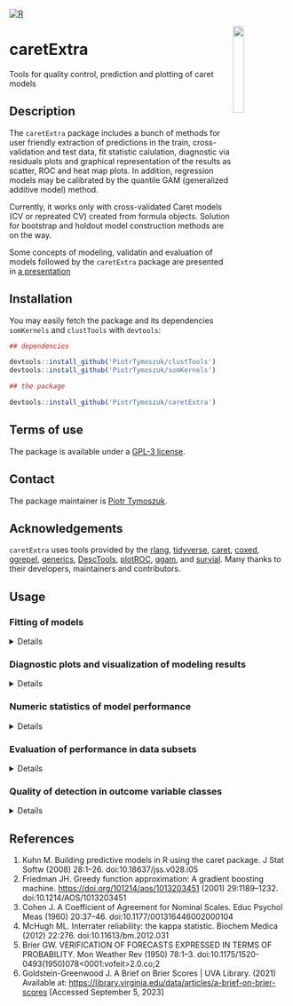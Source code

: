 [![R](https://github.com/PiotrTymoszuk/caretExtra/actions/workflows/r.yml/badge.svg)](https://github.com/PiotrTymoszuk/caretExtra/actions/workflows/r.yml)

<img src="https://github.com/PiotrTymoszuk/caretExtra/assets/80723424/e5fc7557-ece3-4e38-ac16-b3bf97d1be6a" width="20%" height="20%" align = "right">

# caretExtra
Tools for quality control, prediction and plotting of caret models

## Description

The `caretExtra` package includes a bunch of methods for user friendly extraction of predictions in the train, cross-validation and test data, fit statistic calulation, diagnostic via residuals plots and graphical representation of the results as scatter, ROC and heat map plots. In addition, regression models may be calibrated by the quantile GAM (generalized additive model) method.

Currently, it works only with cross-validated Caret models (CV or repreated CV) created from formula objects. Solution for bootstrap and holdout model construction methods are on the way.

Some concepts of modeling, validatin and evaluation of models followed by the `caretExtra` package are presented in [a presentation](https://github.com/PiotrTymoszuk/caretExtra/blob/6b0b0bb461cd31dec92eecdad1b05a708682e1f0/inst/concepts/ml_workshop.pdf)

## Installation

You may easily fetch the package and its dependencies `somKernels` and `clustTools` with `devtools`: 

```r
## dependencies

devtools::install_github('PiotrTymoszuk/clustTools')
devtools::install_github('PiotrTymoszuk/somKernels')

## the package

devtools::install_github('PiotrTymoszuk/caretExtra')

```

## Terms of use

The package is available under a [GPL-3 license](https://github.com/PiotrTymoszuk/caretExtra/blob/main/LICENSE).

## Contact

The package maintainer is [Piotr Tymoszuk](mailto:piotr.s.tymoszuk@gmail.com).

## Acknowledgements

`caretExtra` uses tools provided by the [rlang](https://rlang.r-lib.org/), [tidyverse](https://www.tidyverse.org/), [caret](https://topepo.github.io/caret/), [coxed](https://cran.r-project.org/web/packages/coxed/index.html), [ggrepel](https://ggrepel.slowkow.com/), [generics](https://github.com/r-lib/generics), [DescTools](https://andrisignorell.github.io/DescTools/), [plotROC](https://cran.r-project.org/web/packages/plotROC/vignettes/examples.html), [qgam](https://mfasiolo.github.io/qgam/), and [survial](https://cran.r-project.org/web/packages/survival/index.html). Many thanks to their developers, maintainers and contributors.

## Usage

### Fitting of models

<details>

In the example of basic usage of the `caretExtra` tools, I'll use three published data sets: 

* `Boston` provided by the R package `MASS` consisting of data on environmental, geographic and socioeconomic features of houses in Boston as well as their value. This data set will be used for modeling of the house value with regression

* `biopsy` included in the `MASS` package consisting of nine pathological and cytologic properties of breast lesion biopsies rated by the pathologist with a 1 - 10 point scale. With this data set I'll construct a binary classifier predicting the biopsy sample classification as benign or malignant tissue

* `wines` included in the `kohonen` package. and consisting of physical and chemical properties of various Italian wines. This data set will be used to model vintage class with a multi-category classifier

For each data set, randomly selected two-thirds of observations will be used for tuning of the models with 5-repeats 5 fold cross-validation. The remaining observations will be put aside for the final evaluation of the model performance. 

Let's start with few packages which are required for the current analysis:

```r
  ## the 'biopsy' and `Boston` data sets provided by MASS

  library(MASS)

  ## the 'wines' data set provided by kohonen

  library(kohonen)

  ## packages used for analysis

  library(tidyverse)
  library(caret)
  library(caretExtra)
  library(gbm)

  ## doParallel for a parallel backend
  ## used for tuning and cross-validation

  library(doParallel)

  ## patchwork for plot panels

  library(patchwork)
```
Preprocessing is in many cases a tedious step preceding the 'real' analysis. For the `Boston` data set, this includes recoding of the dummy chas variable and normalization of numeric explanatory features as well as selection of the training and test subset observations with the `createDataPartition()` function from the `caret` package. 

```r
  ## Boston: used for the regression model of the house price
  ## normalization of numeric explanatory variables
  ## adding the observation ID in the rownames

  my_boston <- Boston %>%
    filter(complete.cases(.)) %>%
    mutate(chas = car::recode(chas,
                              "0 = 'no';
                              1 = 'yes'"),
           chas = factor(chas, c('no', 'yes')))

  my_boston[, c("crim", "zn", "indus",
                "nox", "rm", "age",
                "dis", "tax", "rad",
                "ptratio", "black", "lstat")] <-
    my_boston[, c("crim", "zn", "indus",
                  "nox", "rm", "age",
                  "dis", "tax", "rad",
                  "ptratio", "black", "lstat")] %>%
    map_dfc(~scale(.x)[, 1])

  rownames(my_boston) <- paste0('obs_', 1:nrow(my_boston))

  ## training and test portion at a 2 to 1 ratio

  boston_ids <- createDataPartition(my_boston$medv, p = 2/3)[[1]]

  my_boston <- list(train = my_boston[boston_ids, ],
                    test = my_boston[-boston_ids, ])
```
```r
> my_boston %>% map(head)
$train
             crim          zn      indus chas        nox         rm         age       dis        rad        tax    ptratio
obs_2  -0.4169267 -0.48724019 -0.5927944   no -0.7395304  0.1940824  0.36680343 0.5566090 -0.8670245 -0.9863534 -0.3027945
obs_6  -0.4166314 -0.48724019 -1.3055857   no -0.8344581  0.2068916 -0.35080997 1.0766711 -0.7521778 -1.1050216  0.1129203
obs_7  -0.4098372  0.04872402 -0.4761823   no -0.2648919 -0.3880270 -0.07015919 0.8384142 -0.5224844 -0.5769480 -1.5037485
obs_8  -0.4032966  0.04872402 -0.4761823   no -0.2648919 -0.1603069  0.97784057 1.0236249 -0.5224844 -0.5769480 -1.5037485
obs_10 -0.4003331  0.04872402 -0.4761823   no -0.2648919 -0.3994130  0.61548134 1.3283202 -0.5224844 -0.5769480 -1.5037485
obs_11 -0.3939564  0.04872402 -0.4761823   no -0.2648919  0.1314594  0.91389483 1.2117800 -0.5224844 -0.5769480 -1.5037485
           black       lstat medv
obs_2  0.4406159 -0.49195252 21.6
obs_6  0.4101651 -1.04229087 28.7
obs_7  0.4263763 -0.03123671 22.9
obs_8  0.4406159  0.90979986 27.1
obs_10 0.3289995  0.62272769 18.9
obs_11 0.3926395  1.09184562 15.0

$test
             crim          zn      indus chas        nox         rm        age      dis        rad        tax    ptratio     black
obs_1  -0.4193669  0.28454827 -1.2866362   no -0.1440749  0.4132629 -0.1198948 0.140075 -0.9818712 -0.6659492 -1.4575580 0.4406159
obs_3  -0.4169290 -0.48724019 -0.5927944   no -0.7395304  1.2814456 -0.2655490 0.556609 -0.8670245 -0.9863534 -0.3027945 0.3960351
obs_4  -0.4163384 -0.48724019 -1.3055857   no -0.8344581  1.0152978 -0.8090878 1.076671 -0.7521778 -1.1050216  0.1129203 0.4157514
obs_5  -0.4120741 -0.48724019 -1.3055857   no -0.8344581  1.2273620 -0.5106743 1.076671 -0.7521778 -1.1050216  0.1129203 0.4406159
obs_9  -0.3955433  0.04872402 -0.4761823   no -0.2648919 -0.9302853  1.1163897 1.086122 -0.5224844 -0.5769480 -1.5037485 0.3281233
obs_12 -0.4064448  0.04872402 -0.4761823   no -0.2648919 -0.3922967  0.5089051 1.154792 -0.5224844 -0.5769480 -1.5037485 0.4406159
             lstat medv
obs_1  -1.07449897 24.0
obs_3  -1.20753241 34.7
obs_4  -1.36017078 33.4
obs_5  -1.02548665 36.2
obs_9   2.41937935 16.5
obs_12  0.08639286 18.9
```

Pre-processing of the `biopsy` data set is quite easy: I'm not going to normalize the numeric explanatory variables because they are anyway on the same scale. Still, I'm setting unique observation names and selecting the training and test observations with `createDataPartition()`:

```r
  ## biopsy: binary classification of benign and malignant samples
  ## explanatory variables are not normalized, since they
  ## are anyway in the  same 1 - 10 scale
  ## IDs in the rownames

  my_biopsy <- biopsy %>%
    filter(complete.cases(.))

  rownames(my_biopsy) <-
    paste(my_biopsy$ID, 1:nrow(my_biopsy), sep = '_sample_')

  my_biopsy <- my_biopsy %>%
    select(-ID)

  ## training and test portion at a 2 to 1 ratio

  biopsy_ids <- createDataPartition(my_biopsy$class, p = 2/3)[[1]]

  my_biopsy <- list(train = my_biopsy[biopsy_ids, ],
                    test = my_biopsy[-biopsy_ids, ])
```

```r
> my_biopsy %>% map(head)
$train
                  V1 V2 V3 V4 V5 V6 V7 V8 V9  class
1000025_sample_1   5  1  1  1  2  1  3  1  1 benign
1002945_sample_2   5  4  4  5  7 10  3  2  1 benign
1016277_sample_4   6  8  8  1  3  4  3  7  1 benign
1017023_sample_5   4  1  1  3  2  1  3  1  1 benign
1035283_sample_11  1  1  1  1  1  1  3  1  1 benign
1036172_sample_12  2  1  1  1  2  1  2  1  1 benign

$test
                  V1 V2 V3 V4 V5 V6 V7 V8 V9     class
1015425_sample_3   3  1  1  1  2  2  3  1  1    benign
1017122_sample_6   8 10 10  8  7 10  9  7  1 malignant
1018099_sample_7   1  1  1  1  2 10  3  1  1    benign
1018561_sample_8   2  1  2  1  2  1  3  1  1    benign
1033078_sample_9   2  1  1  1  2  1  1  1  5    benign
1033078_sample_10  4  2  1  1  2  1  2  1  1    benign
```

In the `wines` data set I need to rename variables to be compatible with R formulas, normalize explanatory variables and select the training and test observations in a similar way as for the remaining data sets:

```r
  ## wines: multi-level classification of vintages
  ## normalization of explanatory variables
  ## IDs in the rownames

  data(wines)

  my_wines <- wines %>%
    as.data.frame %>%
    filter(complete.cases(.)) %>%
    map_dfc(~scale(.x)[, 1])

  names(my_wines) <- make.names(names(my_wines))

  my_wines$vintage <- vintages

  my_wines <- as.data.frame(my_wines)

  rownames(my_wines) <- paste0('wine_', 1:nrow(my_wines))

  ## training - test split at a 2 to 1 ratio

  wines_ids <- createDataPartition(my_wines$vintage, p = 2/3)[[1]]

  my_wines <- list(train = my_wines[wines_ids, ],
                   test = my_wines[-wines_ids, ])

```
```r
> my_wines %>% map(head)
$train
         alcohol  malic.acid        ash ash.alkalinity   magnesium tot..phenols flavonoids non.flav..phenols    proanth
wine_1 0.2551008 -0.50020530 -0.8221529     -2.4930372  0.02909756    0.5710456  0.7375437        -0.8208101 -0.5370519
wine_2 0.2056453  0.01796903  1.1045562     -0.2748590  0.09964918    0.8104843  1.2181890        -0.4999191  2.1399040
wine_3 1.7016732 -0.34832662  0.4865552     -0.8144158  0.94626865    2.4865554  1.4685250        -0.9812556  1.0376281
wine_6 1.7264010 -0.41979894  0.3047901     -1.4738742 -0.25310893    0.3316069  0.4972211        -0.4999191  0.6876992
wine_7 1.3183934 -0.16964581  0.8864382     -0.5746128  1.51068164    0.4912327  0.4872077        -0.4196964 -0.5895412
wine_8 2.2704111 -0.62528187 -0.7130939     -1.6537265 -0.18255731    0.8104843  0.9578395        -0.5801419  0.6876992
          col..int.   col..hue  OD.ratio   proline vintage
wine_1 -0.290306650  0.4059482 1.1284966 0.9683055  Barolo
wine_2  0.268966296  0.3186634 0.8023031 1.3970348  Barolo
wine_3  1.181011408 -0.4232572 1.1994082 2.3338876  Barolo
wine_6  0.083976014  0.2750210 1.3837785 1.7304908  Barolo
wine_7 -0.002065978  0.4495905 1.3837785 1.7463697  Barolo
wine_8  0.062465516  0.5368753 0.3484686 0.9524266  Barolo

$test
          alcohol malic.acid        ash ash.alkalinity  magnesium tot..phenols flavonoids non.flav..phenols     proanth   col..int.
wine_4  0.3045563  0.2234520  1.8316163      0.4445501  1.2990268    0.8104843  0.6674496         0.2220856  0.40775610 -0.31611925
wine_5  1.4914875 -0.5180734  0.3047901     -1.2940219  0.8757170    1.5607256  1.3683906        -0.1790282  0.67020276  0.72929095
wine_11 1.3925766 -0.7682265 -0.1677989     -0.8144158 -0.3236606   -0.1472706  0.4071002        -0.8208101 -0.02965499 -0.02357648
wine_16 1.6151262 -0.3751287  1.2863212      0.1447963  1.4401300    0.8104843  1.1180545        -0.2592509  0.67020276  0.49267547
wine_24 0.6260168 -0.4734032  0.8864382      0.1447963 -0.2531089    0.3794946  0.5873421        -0.6603646  0.12781300 -0.66028721
wine_26 0.4900143 -0.5091393  0.9227912     -1.0242435 -0.4647638    0.8902972  0.9177857        -0.1790282 -0.23961231 -0.10961847
          col..hue   OD.ratio     proline vintage
wine_4   0.3623058 0.46192721 -0.03206274  Barolo
wine_5   0.4059482 0.34846859  2.23861439  Barolo
wine_11  0.9296568 0.30592161  1.69873311  Barolo
wine_16  0.4932329 0.06482205  1.69873311  Barolo
wine_24  0.7114449 1.72415433  0.31727220  Barolo
wine_26 -0.1614029 0.87321470  1.42879247  Barolo
```

`caret` models to be analyzed with the `caretExtra` tools need to meet few requirements. They need to be constructed with a formula, tuned in a cross-validation setting (single or repeated), contain the training data, final predictions and performance metrics in final resamples. Specifically for classification models, propabilities of class assignment need to be included in the `caret` object. To make sure that all those elements are included in modeling results, we customize the `trainControl` object as presented below: 

```r

  train_control <- trainControl(method = 'repeatedcv',
                                number = 5,
                                repeats = 5,
                                savePredictions = 'final',
                                returnData = TRUE,
                                returnResamp = 'final',
                                classProbs = TRUE)
```
Setting `savePredictions = 'final'`, `returnData = TRUE`, `returnResamp = 'final'` and, for classification models, `classProbs = TRUE` is absolutely crucial for subsequent analysis. Calling `as_caretx()` for caret models without these components raises an error.

Construction of `caret` models is done as usual with the `train()` function. Importantly, the models must be built with formulas and not with the `x` and `y` variable matrices, and the customized `trainControl` object needs to be passed to the `trControl` argument. In the current example, I will fit the requested models with the gradient boosted machine (GBM) algorithm and default tune grids. You are however welcome to test a richer set of combinations of the tuning parameters.

```r
  my_models <- list()

  registerDoParallel(cores = 7)

  set.seed(12345)

  my_models$regression <- caret::train(form = medv ~ .,
                                       data = my_boston$train,
                                       metric = 'MAE',
                                       method = 'gbm',
                                       trControl = train_control)

  my_models$binary <- caret::train(form = class ~ .,
                                   data = my_biopsy$train,
                                   metric = 'Kappa',
                                   method = 'gbm',
                                   trControl = train_control)

  my_models$multi_class <- caret::train(form = vintage ~ .,
                                        data = my_wines$train,
                                        metric = 'Kappa',
                                        method = 'gbm',
                                        trControl = train_control)

  stopImplicitCluster()

```
The final step of the model construction is simple: I'm just calling `as_caretx()` for the models. Of importance, the function returns objects of the `caretx` class, which inherit most of the methods from traditional `caret` models. 

```r

  my_models <- my_models %>%
    map(as_caretx)

```

My personal experience with the anyway excellent `caret` package was that regression and classification models required different and quite often project-specific approaches to diagnostic, performance evaluation and visualization. This was my prime motivation to develop the `caretExtra` package. Another motivation was to create a framework compatible with `tidyverse` environment and `ggplot` graphic interface. For this reasons, the package offers a relatively simple S3 method interface (`model.frame()`, `plot()`, `summary()`, `components()` etc.), returns numeric statistics in `tibble` form and generates `ggplot` graphical objects that can be easily customized by the user.

For instance, `model.frame()` and `formula()` extract respectively the training data and the formula from the model.

```r
> head(model.frame(my_models$regression))

             crim          zn      indus chas        nox         rm         age       dis        rad        tax    ptratio
obs_2  -0.4169267 -0.48724019 -0.5927944   no -0.7395304  0.1940824  0.36680343 0.5566090 -0.8670245 -0.9863534 -0.3027945
obs_6  -0.4166314 -0.48724019 -1.3055857   no -0.8344581  0.2068916 -0.35080997 1.0766711 -0.7521778 -1.1050216  0.1129203
obs_7  -0.4098372  0.04872402 -0.4761823   no -0.2648919 -0.3880270 -0.07015919 0.8384142 -0.5224844 -0.5769480 -1.5037485
obs_8  -0.4032966  0.04872402 -0.4761823   no -0.2648919 -0.1603069  0.97784057 1.0236249 -0.5224844 -0.5769480 -1.5037485
obs_10 -0.4003331  0.04872402 -0.4761823   no -0.2648919 -0.3994130  0.61548134 1.3283202 -0.5224844 -0.5769480 -1.5037485
obs_11 -0.3939564  0.04872402 -0.4761823   no -0.2648919  0.1314594  0.91389483 1.2117800 -0.5224844 -0.5769480 -1.5037485
           black       lstat medv
obs_2  0.4406159 -0.49195252 21.6
obs_6  0.4101651 -1.04229087 28.7
obs_7  0.4263763 -0.03123671 22.9
obs_8  0.4406159  0.90979986 27.1
obs_10 0.3289995  0.62272769 18.9
obs_11 0.3926395  1.09184562 15.0

> formula(my_models$binary)

class ~ V1 + V2 + V3 + V4 + V5 + V6 + V7 + V8 + V9
attr(,"variables")
list(class, V1, V2, V3, V4, V5, V6, V7, V8, V9)
attr(,"factors")
      V1 V2 V3 V4 V5 V6 V7 V8 V9
class  0  0  0  0  0  0  0  0  0
V1     1  0  0  0  0  0  0  0  0
V2     0  1  0  0  0  0  0  0  0
V3     0  0  1  0  0  0  0  0  0
V4     0  0  0  1  0  0  0  0  0
V5     0  0  0  0  1  0  0  0  0
V6     0  0  0  0  0  1  0  0  0
V7     0  0  0  0  0  0  1  0  0
V8     0  0  0  0  0  0  0  1  0
V9     0  0  0  0  0  0  0  0  1
attr(,"term.labels")
[1] "V1" "V2" "V3" "V4" "V5" "V6" "V7" "V8" "V9"
attr(,"order")
[1] 1 1 1 1 1 1 1 1 1
attr(,"intercept")
[1] 1
attr(,"response")
[1] 1
attr(,"predvars")
list(class, V1, V2, V3, V4, V5, V6, V7, V8, V9)
attr(,"dataClasses")
    class        V1        V2        V3        V4        V5        V6        V7        V8        V9 
 "factor" "numeric" "numeric" "numeric" "numeric" "numeric" "numeric" "numeric" "numeric" "numeric"

```
Model residuals are computed by `residuals()`, while `augment()` returns the actual outcome (`.outcome`) with predictions in the training data and out-of-fold predictions in resamples (`.fitted`) together with class assignment probabilities and the explanatory variables. By providing the `residuals()` and `augment()` functions with a test data set passed to the optional `newdata` argument, test set residuals and predictions can be calculated as well:

```r
> residuals(my_models$regression, newdata = my_boston$test)

$train
# A tibble: 338 × 8
   .observation .outcome .fitted .resid .std.resid .sq.std.resid .candidate_missfit .expect.norm
          <int>    <dbl>   <dbl>  <dbl>      <dbl>         <dbl> <chr>                     <dbl>
 1          246     50      34.3 -15.7       -7.66         58.6  yes                       -2.97
 2            4     27.1    20.6  -6.52      -3.18         10.1  yes                       -2.62
 3          244     50      43.7  -6.25      -3.05          9.31 yes                       -2.44
 4          111     36.2    30.1  -6.11      -2.98          8.88 yes                       -2.31
 5          259     23.2    17.2  -5.96      -2.91          8.47 yes                       -2.22
 6          277     17.9    13.3  -4.57      -2.23          4.97 yes                       -2.14
 7          171     50      45.4  -4.56      -2.23          4.95 yes                       -2.07
 8          131     23.7    19.2  -4.49      -2.19          4.79 yes                       -2.01
 9          122     50      45.5  -4.46      -2.17          4.73 yes                       -1.96
10           58     28.4    24.9  -3.45      -1.69          2.84 no                        -1.91
# … with 328 more rows
# ℹ Use `print(n = ...)` to see more rows

$cv
# A tibble: 1,690 × 9
   .observation .outcome .fitted .resample  .resid .std.resid .sq.std.resid .candidate_missfit .expect.norm
          <int>    <dbl>   <dbl> <chr>       <dbl>      <dbl>         <dbl> <chr>                     <dbl>
 1          246       50    23.5 Fold5.Rep3  -26.5      -7.52          56.6 yes                       -3.44
 2          246       50    24.9 Fold1.Rep5  -25.1      -7.12          50.7 yes                       -3.13
 3          246       50    25.5 Fold5.Rep4  -24.5      -6.94          48.2 yes                       -2.97
 4          246       50    25.7 Fold4.Rep2  -24.3      -6.88          47.4 yes                       -2.87
 5          246       50    27.1 Fold4.Rep1  -22.9      -6.49          42.2 yes                       -2.79
 6          244       50    31.2 Fold2.Rep4  -18.8      -5.34          28.5 yes                       -2.72
 7          244       50    32.6 Fold3.Rep1  -17.4      -4.92          24.2 yes                       -2.67
 8          245       50    34.1 Fold2.Rep4  -15.9      -4.49          20.2 yes                       -2.62
 9          245       50    34.6 Fold3.Rep1  -15.4      -4.36          19.0 yes                       -2.57
10          245       50    36.8 Fold5.Rep3  -13.2      -3.73          13.9 yes                       -2.54
# … with 1,680 more rows
# ℹ Use `print(n = ...)` to see more rows

$test
# A tibble: 168 × 8
   .observation .outcome .fitted .resid .std.resid .sq.std.resid .candidate_missfit .expect.norm
          <int>    <dbl>   <dbl>  <dbl>      <dbl>         <dbl> <chr>                     <dbl>
 1          127     50      30.4 -19.6       -5.13         26.4  yes                       -2.75
 2           74     37      30.2  -6.77      -1.75          3.06 no                        -2.37
 3           86     30.1    23.4  -6.72      -1.73          3.01 no                        -2.17
 4           87     50      43.7  -6.28      -1.62          2.62 no                        -2.04
 5           73     32      26.4  -5.55      -1.43          2.03 no                        -1.93
 6          160     19.1    14.3  -4.82      -1.23          1.52 no                        -1.84
 7           77     34.9    30.1  -4.77      -1.22          1.49 no                        -1.77
 8          100     29.1    24.4  -4.70      -1.20          1.44 no                        -1.70
 9           76     34.6    29.9  -4.66      -1.19          1.42 no                        -1.64
10           81     50      45.6  -4.43      -1.13          1.28 no                        -1.58
# … with 158 more rows
# ℹ Use `print(n = ...)` to see more rows

```
```r
> augment(my_models$multi_class)

$train
# A tibble: 119 × 19
   .observ…¹ .outc…² .fitted Barbera Barolo Grign…³ alcohol malic…⁴     ash ash.a…⁵ magne…⁶ tot..…⁷ flavo…⁸ non.f…⁹ proanth col..i…˟
       <int> <fct>   <fct>     <dbl>  <dbl>   <dbl>   <dbl>   <dbl>   <dbl>   <dbl>   <dbl>   <dbl>   <dbl>   <dbl>   <dbl>    <dbl>
 1         1 Barolo  Barolo  1.40e-7   1.00 4.03e-6   0.255 -0.500  -0.822   -2.49   0.0291   0.571   0.738  -0.821  -0.537 -0.290  
 2         2 Barolo  Barolo  5.79e-6   1.00 1.95e-6   0.206  0.0180  1.10    -0.275  0.0996   0.810   1.22   -0.500   2.14   0.269  
 3         3 Barolo  Barolo  3.83e-6   1.00 6.18e-6   1.70  -0.348   0.487   -0.814  0.946    2.49    1.47   -0.981   1.04   1.18   
 4         4 Barolo  Barolo  6.27e-7   1.00 1.97e-6   1.73  -0.420   0.305   -1.47  -0.253    0.332   0.497  -0.500   0.688  0.0840 
 5         5 Barolo  Barolo  1.37e-6   1.00 1.16e-6   1.32  -0.170   0.886   -0.575  1.51     0.491   0.487  -0.420  -0.590 -0.00207
 6         6 Barolo  Barolo  4.92e-7   1.00 8.38e-6   2.27  -0.625  -0.713   -1.65  -0.183    0.810   0.958  -0.580   0.688  0.0625 
 7         7 Barolo  Barolo  9.03e-7   1.00 7.42e-5   1.07  -0.884  -0.350   -1.05  -0.112    1.10    1.13   -1.14    0.460  0.931  
 8         8 Barolo  Barolo  7.73e-6   1.00 5.34e-5   1.37  -0.161  -0.241   -0.455  0.382    1.05    1.30   -1.14    1.39   0.299  
 9         9 Barolo  Barolo  5.56e-7   1.00 2.52e-6   0.935 -0.545   0.159   -1.05  -0.747    0.491   0.738  -0.580   0.390  0.235  
10        10 Barolo  Barolo  8.32e-6   1.00 2.83e-4   2.17  -0.545   0.0867  -2.43  -0.606    1.29    1.67    0.543   2.14   0.149  
# … with 109 more rows, 3 more variables: col..hue <dbl>, OD.ratio <dbl>, proline <dbl>, and abbreviated variable names
#   ¹​.observation, ²​.outcome, ³​Grignolino, ⁴​malic.acid, ⁵​ash.alkalinity, ⁶​magnesium, ⁷​tot..phenols, ⁸​flavonoids,
#   ⁹​non.flav..phenols, ˟​col..int.
# ℹ Use `print(n = ...)` to see more rows, and `colnames()` to see all variable names

$cv
# A tibble: 595 × 20
   .observa…¹ .outc…² .fitted .resa…³  Barbera Barolo Grign…⁴ alcohol malic…⁵    ash ash.a…⁶ magne…⁷ tot..…⁸ flavo…⁹ non.f…˟ proanth
        <int> <fct>   <fct>   <chr>      <dbl>  <dbl>   <dbl>   <dbl>   <dbl>  <dbl>   <dbl>   <dbl>   <dbl>   <dbl>   <dbl>   <dbl>
 1          1 Barolo  Barolo  Fold5.… 4.01e- 7   1.00 1.77e-5   0.255 -0.500  -0.822  -2.49   0.0291   0.571   0.738  -0.821  -0.537
 2          1 Barolo  Barolo  Fold3.… 2.07e- 7   1.00 1.42e-6   0.255 -0.500  -0.822  -2.49   0.0291   0.571   0.738  -0.821  -0.537
 3          1 Barolo  Barolo  Fold5.… 7.50e-10   1.00 1.86e-7   0.255 -0.500  -0.822  -2.49   0.0291   0.571   0.738  -0.821  -0.537
 4          1 Barolo  Barolo  Fold4.… 1.01e- 7   1.00 3.10e-5   0.255 -0.500  -0.822  -2.49   0.0291   0.571   0.738  -0.821  -0.537
 5          1 Barolo  Barolo  Fold3.… 2.77e- 9   1.00 1.05e-6   0.255 -0.500  -0.822  -2.49   0.0291   0.571   0.738  -0.821  -0.537
 6          2 Barolo  Barolo  Fold1.… 2.27e- 6   1.00 1.12e-6   0.206  0.0180  1.10   -0.275  0.0996   0.810   1.22   -0.500   2.14 
 7          2 Barolo  Barolo  Fold1.… 1.25e- 6   1.00 1.64e-6   0.206  0.0180  1.10   -0.275  0.0996   0.810   1.22   -0.500   2.14 
 8          2 Barolo  Barolo  Fold2.… 5.31e- 7   1.00 3.59e-7   0.206  0.0180  1.10   -0.275  0.0996   0.810   1.22   -0.500   2.14 
 9          2 Barolo  Barolo  Fold3.… 2.19e- 5   1.00 8.17e-6   0.206  0.0180  1.10   -0.275  0.0996   0.810   1.22   -0.500   2.14 
10          2 Barolo  Barolo  Fold5.… 2.74e- 6   1.00 2.02e-6   0.206  0.0180  1.10   -0.275  0.0996   0.810   1.22   -0.500   2.14 
# … with 585 more rows, 4 more variables: col..int. <dbl>, col..hue <dbl>, OD.ratio <dbl>, proline <dbl>, and abbreviated variable
#   names ¹​.observation, ²​.outcome, ³​.resample, ⁴​Grignolino, ⁵​malic.acid, ⁶​ash.alkalinity, ⁷​magnesium, ⁸​tot..phenols, ⁹​flavonoids,
#   ˟​non.flav..phenols
# ℹ Use `print(n = ...)` to see more rows, and `colnames()` to see all variable names

```

Many other elements of the model like tuning results, square distances to the outcome and confusion matrices can be extracted from the model with the `components()` method. As described above, if `newdata` is specified, the requested metrics and objects are generated not only for the training and cross-validaiton data sets but also for the test data:

```r
> components(my_models$multi_class, what = 'tuning')

  shrinkage interaction.depth n.minobsinnode n.trees  Accuracy     Kappa AccuracySD    KappaSD
1       0.1                 1             10      50 0.9549478 0.9318877 0.03798866 0.05703971
4       0.1                 2             10      50 0.9648870 0.9468514 0.03080134 0.04637411
7       0.1                 3             10      50 0.9598021 0.9389724 0.02532945 0.03850012
2       0.1                 1             10     100 0.9599478 0.9394119 0.03921166 0.05894816
5       0.1                 2             10     100 0.9664870 0.9492163 0.02368318 0.03580442
8       0.1                 3             10     100 0.9596029 0.9386257 0.03318834 0.05055427
3       0.1                 1             10     150 0.9682986 0.9519018 0.03001619 0.04548033
6       0.1                 2             10     150 0.9664870 0.9490494 0.03156632 0.04809489
9       0.1                 3             10     150 0.9613420 0.9414862 0.03433323 0.05161714

```

```r
> components(my_models$binary, what = 'square_dist')

$train
# A tibble: 456 × 4
   .observation .outcome  .fitted   square_dist
          <int> <fct>     <fct>           <dbl>
 1            1 benign    benign    0.00000120 
 2            2 benign    benign    0.0519     
 3            3 benign    benign    0.0759     
 4            4 benign    benign    0.00000704 
 5            5 benign    benign    0.0000145  
 6            6 benign    benign    0.000000831
 7            7 malignant malignant 0.0232     
 8            8 benign    benign    0.000129   
 9            9 malignant malignant 0.000000131
10           10 benign    benign    0.00000120 
# … with 446 more rows
# ℹ Use `print(n = ...)` to see more rows

$cv
# A tibble: 2,280 × 5
   .observation .resample  .outcome .fitted   square_dist
          <int> <chr>      <fct>    <fct>           <dbl>
 1            1 Fold1.Rep3 benign   benign    0.000000516
 2            1 Fold4.Rep1 benign   benign    0.000000222
 3            1 Fold3.Rep2 benign   benign    0.000000922
 4            1 Fold5.Rep4 benign   benign    0.000000351
 5            1 Fold2.Rep5 benign   benign    0.000000645
 6            2 Fold1.Rep4 benign   malignant 0.980      
 7            2 Fold4.Rep1 benign   malignant 0.981      
 8            2 Fold5.Rep2 benign   malignant 0.946      
 9            2 Fold3.Rep3 benign   malignant 0.981      
10            2 Fold5.Rep5 benign   malignant 0.984      
# … with 2,270 more rows
# ℹ Use `print(n = ...)` to see more rows
```
```r
>   components(my_models$binary,
+              what = 'confusion',
+              newdata = my_biopsy$test)

$train
           .fitted
.outcome    benign malignant
  benign       295         1
  malignant      1       159

$cv
           .fitted
.outcome    benign malignant
  benign      1440        40
  malignant     30       770

$test
           .fitted
.outcome    benign malignant
  benign       144         4
  malignant      5        74
```


</details>

### Diagnostic plots and visualization of modeling results

<details>

#### Regression models

By calling `plot(type = 'diagnostic')` for a regression model, a list of `ggplot` objects with diagnostic plots of residuals is returned. Such list includes plots of residuals versus fitted (`resid_fitted`), standardized residuals versus fitted (`std.resid_fitted`), square residuals versus fitted (`sq.resid_fitted`) and quantile-quantile plot of residuals, which can be helpful at assessment of residuals' normality (`qq.std.resid`). Candidate outliers identified with the $2 \times SD$ cutoff are highlighted in red. As before, if `newdata` is specified, diagnostic plots will be generated for the test data set as well.

```r
  regression_resid_plots <- plot(my_models$regression,
                                 newdata = my_boston$test,
                                 type = 'diagnostic')

  regression_resid_fitted_plots <- regression_resid_plots %>%
    map(~.x$resid_fitted) %>%
    map2(., c('Boston: training', 'Boston: CV', 'Boston: test'),
         ~.x +
           labs(title = .y) +
           theme(legend.position = 'bottom'))

  regression_qqplots <- regression_resid_plots %>%
    map(~.x$qq.std.resid) %>%
    map2(., c('Boston: training', 'Boston: CV', 'Boston: test'),
         ~.x +
           labs(title = .y) +
           theme(legend.position = 'bottom'))
```
```r
  regression_resid_fitted_plots$train +
    regression_resid_fitted_plots$cv +
    regression_resid_fitted_plots$test +
    plot_layout(ncol = 2)
```
![image](https://github.com/PiotrTymoszuk/caretExtra/assets/80723424/324d4988-a47c-405b-b573-709547a7c4ac)

```r
  regression_qqplots$train +
    regression_qqplots$cv +
    regression_qqplots$test +
    plot_layout(ncol = 2)
```
![image](https://github.com/PiotrTymoszuk/caretExtra/assets/80723424/b4954e3a-146f-463f-a864-8bec093f59e2)

In many instances plots of predicted and observed values of the outcome variable are useful, e.g. for assessing model calibration. They are generated by calling `plot(type = 'fit')`. In such plots, the ideal calibration is represented by a slope 1 dashed line. By default, LOESS or GAM trends (`geom_smooth()` from `ggplot2`) are displayed as well; R^2 and RMSE values are displayed in the plot subtitle and numbers of complete observations are indicated in the plot tag:

```r
  regression_fit_predict <- plot(my_models$regression,
                                 newdata = my_boston$test,
                                 type = 'fit')

  regression_fit_predict <- regression_fit_predict %>%
    map2(., c('Boston: training', 'Boston: CV', 'Boston: test'),
         ~.x +
           labs(title = .y) +
           theme(plot.tag.position = 'bottom'))

  regression_fit_predict$train +
    regression_fit_predict$cv +
    regression_fit_predict$test +
    plot_layout(ncol = 2)
```
![image](https://github.com/PiotrTymoszuk/caretExtra/assets/80723424/aff30e66-4ac9-4429-9953-df9cad1e52b9)

A graphical representation of the key performance statistics: R^2, RMSE and Spearman's $\rho$ coefficient of correlation between the outcome and predictions can be plotted with `plot(type = 'performance')`:

```r
  regression_performance_plots <- plot(my_models$regression,
                                       newdata = my_boston$test,
                                       type = 'performance')

  regression_performance_plots +
    scale_size_area(limits = c(0, 1))
```
![image](https://github.com/PiotrTymoszuk/caretExtra/assets/80723424/46bab64a-ede7-4215-b019-25144e18dbcd)

#### Binary classifiers

Class assignment probability and square distance to the outcome may serve as quality measures for classification models. They can be obtained by calling `plot(type = 'class_p')`. In this case, a list of scatter plots of sorted class assignment probabilities (`winner_p`) and squared distance to the outcome (`square_dist`) is returned. Misclassified observations are highlighted in red. By default, overall accuracy, Cohen's $\kappa$ and Brier score (BS) are displayed in the plot subtitles.

```r
  binary_p_plots <- plot(my_models$binary,
                         newdata = my_biopsy$test,
                         type = 'class_p')

  binary_sq_dist_plots <- binary_p_plots %>%
    map(~.x$square_dist) %>%
    map2(c('Biopsy: training', 'Biopsy: CV', 'Biopsy: test'),
         ~.x +
           labs(title = .y) +
           theme(legend.position = 'bottom'))

  binary_p_plots <- binary_p_plots %>%
    map(~.x$winner_p) %>%
    map2(c('Biopsy: training', 'Biopsy: CV', 'Biopsy: test'),
         ~.x +
           labs(title = .y) +
           theme(legend.position = 'bottom'))
```

```r
  binary_sq_dist_plots$train  +
    binary_sq_dist_plots$cv +
    binary_sq_dist_plots$test +
    plot_layout(ncol = 2)
```
![image](https://github.com/PiotrTymoszuk/caretExtra/assets/80723424/9ec8d044-2e24-4b38-af3b-019f1ce4fd9f)

```r
  binary_p_plots$train +
    binary_p_plots$cv +
    binary_p_plots$test +
    plot_layout(ncol = 2)
```
![image](https://github.com/PiotrTymoszuk/caretExtra/assets/80723424/9cf40621-fb99-4dcd-b0bd-5324baf1de3b)

Heat map representations of confusion matrices are fetched by `plot(type = 'confusion')`. By default, such heat maps of confusion matrices visualize observation counts. To make them show percentages, the user can specify `scale = 'percent'`:

```r
  binary_confusion_plots <- plot(my_models$binary,
                                 newdata = my_biopsy$test,
                                 type = 'confusion',
                                 scale = 'percent')

  binary_confusion_plots <- binary_confusion_plots %>%
    map2(c('Biopsy: training', 'Biopsy: CV', 'Biopsy: test'),
         ~.x +
           labs(title = .y) +
           theme(plot.tag.position = 'bottom',
                 legend.position = 'none'))

  binary_confusion_plots$train +
    binary_confusion_plots$cv +
    binary_confusion_plots$test +
    plot_layout(ncol = 2)
```
![image](https://github.com/PiotrTymoszuk/caretExtra/assets/80723424/460bfdf0-442e-45f3-9892-1e65b2946f47)

Graphical representation of results of receiver operating characteristic, so called 'ROC curves', is a traditional way to visualize sensitivity, specificity and overall accuracy (so called area under the curve or AUC) of a classifier. Such plots are obtained with `plot(type = 'roc')`. Again, by specifying `newdata`, ROC curves will be plotted also for the test data set. Sensitivity (Se), specificity (Sp) at the `p = 0.5` class assignment probability cutoff as well as AUC are presented in the plots.

```r
  binary_roc_plots <- plot(my_models$binary,
                           newdata = my_biopsy$test,
                           type = 'roc')

  binary_roc_plots <- binary_roc_plots %>%
    map2(c('Biopsy: training', 'Biopsy: CV', 'Biopsy: test'),
         ~.x +
           labs(title = .y) +
           theme(plot.tag.position = 'bottom'))

  binary_roc_plots$train +
    binary_roc_plots$cv +
    binary_roc_plots$test +
    plot_layout(ncol = 2)
```
![image](https://github.com/PiotrTymoszuk/caretExtra/assets/80723424/02488e87-ee6b-4398-9abf-c56b56b419aa)

By calling `plot(type = 'performance')`, the most essential performance statistics, overall accuracy, Cohen's $\kappa$ and Brier score, can be displayed in a bubble plot. As with any `ggplot2` object returned by the package's tools, feel free to modify it!

```r
  binary_performance_plots <- plot(my_models$binary,
                                   newdata = my_biopsy$test,
                                   type = 'performance')

  ## indicating kappa and Brier score values expected
  ## for a dummy classifier

  binary_performance_plots +
    geom_hline(yintercept = 0.75, linetype = 'dashed') +
    geom_vline(xintercept = 0, linetype = 'dashed') +
    scale_size_area(limits = c(0.5, 1))
```
![image](https://github.com/PiotrTymoszuk/caretExtra/assets/80723424/e69f4e9a-b795-4ff8-b175-85a9ceb4afa6)

#### Multi-category classifiers

In general, the repertoire of plots for multi-category classifiers is similar to binary classifer plots with exception of ROC curves which are available only for the later.

```r
  ## plots of squared distances
  ## and class assignment probabilities

  multi_p_plots <- plot(my_models$multi_class,
                        newdata = my_wines$test,
                        type = 'class_p')

  multi_p_sq_dist_plots <- multi_p_plots %>%
    map(~.x$square_dist) %>%
    map2(., c('Wines: training', 'Wines: CV', 'Wines: test'),
         ~.x +
           labs(title = .y) +
           theme(legend.position = 'bottom'))

  multi_p_sq_dist_plots$train +
    multi_p_sq_dist_plots$cv +
    multi_p_sq_dist_plots$test +
    plot_layout(ncol = 2)
```
![image](https://github.com/PiotrTymoszuk/caretExtra/assets/80723424/579bfd08-ac5c-464a-bee4-23062bab9665)

```r
  ## confusion matrix plots

  multi_confusion_plots <- plot(my_models$multi_class,
                                newdata = my_wines$test,
                                type = 'confusion')

  multi_confusion_plots <- multi_confusion_plots %>%
    map2(., c('Wines: training', 'Wines: CV', 'Wines: test'),
         ~.x +
           labs(title = .y) +
           theme(legend.position = 'none',
                 plot.tag.position = 'bottom'))

  multi_confusion_plots$train +
    multi_confusion_plots$cv +
    multi_confusion_plots$test +
    plot_layout(ncol = 2)
```
![image](https://github.com/PiotrTymoszuk/caretExtra/assets/80723424/2d2637b7-2001-4a2e-b539-0f12698926e9)

  
</details>

### Numeric statistics of model performance

<details>

The most crucial model performance statistics can be computed for `caretex` models with the `summary()` method: 

* _regression models_: mean absolute error (`MAE`), mean square error (`MSE`), root mean square error (`RMSE`), pseudo-R^2 metric of explained variance (`rsq`), R^2 computed as square Pearson's correlation coefficient (`caret_rsq`) as well as coefficients of correlation between the outcome and predictions (Pearson's r: `pearson`, Spearman's $\rho$: `spearman`, Kendall's $\tau B$: `kendall`)

* _binary classifiers_: Harrel's concordance index (`c_index`), log loss (`log_loss`), area under the ROC curve (`AUC`), area under the precision-recall curve (`prAUC`), overall accuracy (`correct_rate`), Cohen's $\kappa$ (`kappa`), F1 score (`F1`), sensitivity and specificity (`Se` and `Sp`), positive and negative prdiction value (`PPV` and `NPV`), precision, recall, detection rate (`detection_rate`), balanced accuaracy (`balanced_accuracy`), Brier score (`brier_score`), as well as mean assignment probabilty in the outcome and fitted classes (`class_p_outcome` and `class_p_fitted`)

* _multi-category classifiers_: as above except of Harrel's concordance index. Note that ROC metrics are averaged over all classes. Additionally, Brier score is calculated in a bit different way for multi-category classification models as compared with binary classifiers (see: the note by Goldstein-Greenwood in the reference list)

The function computes the performance statistics for predictions in the training data set and out-of-fold predictions. By specifying the optional `newdata` argument, evaluation of model performance in the test data set will be done as well.

```r
  regression_stats <- summary(my_models$regression,
                              newdata = my_boston$test)

  binary_stats <- summary(my_models$binary,
                          newdata = my_biopsy$test)

  multi_class_stats <- summary(my_models$multi_class,
                               newdata = my_wines$test)
```

```r
> regression_stats

$train
# A tibble: 8 × 4
  statistic estimate lower_ci upper_ci
  <chr>        <dbl> <lgl>    <lgl>   
1 MAE          1.46  NA       NA      
2 MSE          4.19  NA       NA      
3 RMSE         2.05  NA       NA      
4 rsq          0.949 NA       NA      
5 caret_rsq    0.950 NA       NA      
6 pearson      0.975 NA       NA      
7 spearman     0.962 NA       NA      
8 kendall      0.849 NA       NA      

$cv
# A tibble: 8 × 4
  statistic estimate lower_ci upper_ci
  <chr>        <dbl>    <dbl>    <dbl>
1 MAE          2.44     1.97     3.11 
2 MSE         12.4      6.32    22.5  
3 RMSE         3.45     2.51     4.74 
4 rsq          0.850    0.700    0.916
5 caret_rsq    0.855    0.716    0.917
6 pearson      0.924    0.846    0.958
7 spearman     0.908    0.857    0.956
8 kendall      0.762    0.701    0.829

$test
# A tibble: 8 × 4
  statistic estimate lower_ci upper_ci
  <chr>        <dbl> <lgl>    <lgl>   
1 MAE          2.46  NA       NA      
2 MSE         14.3   NA       NA      
3 RMSE         3.79  NA       NA      
4 rsq          0.839 NA       NA      
5 caret_rsq    0.838 NA       NA      
6 pearson      0.916 NA       NA      
7 spearman     0.903 NA       NA      
8 kendall      0.756 NA       NA 
```
```r
> binary_stats

$train
# A tibble: 18 × 4
   statistic         estimate lower_ci upper_ci
   <chr>                <dbl> <lgl>    <lgl>   
 1 c_index            0.995   NA       NA      
 2 log_loss           0.0244  NA       NA      
 3 AUC                1.00    NA       NA      
 4 prAUC              0.990   NA       NA      
 5 correct_rate       0.996   NA       NA      
 6 kappa              0.990   NA       NA      
 7 F1                 0.994   NA       NA      
 8 Se                 0.994   NA       NA      
 9 Sp                 0.997   NA       NA      
10 PPV                0.994   NA       NA      
11 NPV                0.997   NA       NA      
12 precision          0.994   NA       NA      
13 recall             0.994   NA       NA      
14 detection_rate     0.349   NA       NA      
15 balanced_accuracy  0.995   NA       NA      
16 brier_score        0.00527 NA       NA      
17 class_p_outcome    0.983   NA       NA      
18 class_p_fitted     0.983   NA       NA      

$cv
# A tibble: 18 × 4
   statistic         estimate lower_ci upper_ci
   <chr>                <dbl>    <dbl>    <dbl>
 1 c_index             0.968   0.926     1     
 2 log_loss            0.128   0.0242    0.306 
 3 AUC                 0.990   0.973     1     
 4 prAUC               0.929   0.782     0.975 
 5 correct_rate        0.969   0.930     1     
 6 kappa               0.933   0.846     1     
 7 F1                  0.957   0.901     1     
 8 Se                  0.962   0.913     1     
 9 Sp                  0.973   0.932     1     
10 PPV                 0.952   0.884     1     
11 NPV                 0.980   0.952     1     
12 precision           0.952   0.884     1     
13 recall              0.962   0.913     1     
14 detection_rate      0.338   0.321     0.352 
15 balanced_accuracy   0.968   0.926     1     
16 brier_score         0.0284  0.00516   0.0654
17 class_p_outcome     0.983   0.970     0.990 
18 class_p_fitted      0.982   0.968     0.991 

$test
# A tibble: 18 × 4
   statistic         estimate lower_ci upper_ci
   <chr>                <dbl> <lgl>    <lgl>   
 1 c_index             0.955  NA       NA      
 2 log_loss            0.0972 NA       NA      
 3 AUC                 0.995  NA       NA      
 4 prAUC               0.984  NA       NA      
 5 correct_rate        0.960  NA       NA      
 6 kappa               0.912  NA       NA      
 7 F1                  0.943  NA       NA      
 8 Se                  0.937  NA       NA      
 9 Sp                  0.973  NA       NA      
10 PPV                 0.949  NA       NA      
11 NPV                 0.966  NA       NA      
12 precision           0.949  NA       NA      
13 recall              0.937  NA       NA      
14 detection_rate      0.326  NA       NA      
15 balanced_accuracy   0.955  NA       NA      
16 brier_score         0.0300 NA       NA      
17 class_p_outcome     0.979  NA       NA      
18 class_p_fitted      0.978  NA       NA
```

```r
> multi_class_stats

$train
# A tibble: 17 × 4
   statistic           estimate lower_ci upper_ci
   <chr>                  <dbl> <lgl>    <lgl>   
 1 log_loss          0.000368   NA       NA      
 2 AUC               1          NA       NA      
 3 prAUC             0.974      NA       NA      
 4 correct_rate      1          NA       NA      
 5 kappa             1          NA       NA      
 6 F1                1          NA       NA      
 7 Se                1          NA       NA      
 8 Sp                1          NA       NA      
 9 PPV               1          NA       NA      
10 NPV               1          NA       NA      
11 precision         1          NA       NA      
12 recall            1          NA       NA      
13 detection_rate    0.333      NA       NA      
14 balanced_accuracy 1          NA       NA      
15 brier_score       0.00000195 NA       NA      
16 class_p_outcome   1.00       NA       NA      
17 class_p_fitted    1.00       NA       NA      

$cv
# A tibble: 17 × 4
   statistic         estimate lower_ci upper_ci
   <chr>                <dbl>    <dbl>    <dbl>
 1 log_loss            0.145   0.0103     0.533
 2 AUC                 0.998   0.987      1    
 3 prAUC               0.868   0.856      0.877
 4 correct_rate        0.968   0.915      1    
 5 kappa               0.952   0.871      1    
 6 F1                  0.969   0.919      1    
 7 Se                  0.971   0.925      1    
 8 Sp                  0.984   0.957      1    
 9 PPV                 0.970   0.917      1    
10 NPV                 0.984   0.955      1    
11 precision           0.970   0.917      1    
12 recall              0.971   0.925      1    
13 detection_rate      0.323   0.305      0.333
14 balanced_accuracy   0.978   0.941      1    
15 brier_score         0.0596  0.00241    0.164
16 class_p_outcome     0.975   0.945      0.995
17 class_p_fitted      0.975   0.943      0.994

$test
# A tibble: 17 × 4
   statistic         estimate lower_ci upper_ci
   <chr>                <dbl> <lgl>    <lgl>   
 1 log_loss           0.00710 NA       NA      
 2 AUC                1       NA       NA      
 3 prAUC              0.947   NA       NA      
 4 correct_rate       1       NA       NA      
 5 kappa              1       NA       NA      
 6 F1                 1       NA       NA      
 7 Se                 1       NA       NA      
 8 Sp                 1       NA       NA      
 9 PPV                1       NA       NA      
10 NPV                1       NA       NA      
11 precision          1       NA       NA      
12 recall             1       NA       NA      
13 detection_rate     0.333   NA       NA      
14 balanced_accuracy  1       NA       NA      
15 brier_score        0.00179 NA       NA      
16 class_p_outcome    0.992   NA       NA      
17 class_p_fitted     0.992   NA       NA 
```
  
</details>

### Evaluation of performance in data subsets

<details>

There are cases, when you would like to have a more detailed look at predictions of a machine learnig model in a particular suset of subsets of the data. This can be conveniently done by `split()` applied to a `caretx` model. The splitting factor - a categorical variable present in the training and, optionally, test data set - is speficied by the `f` argument. The `split()` method returns a plain list of prediction objects, which can be plotted or evaluated with `plot()` and `summary()` as described above. In this particular example, we would like to know, how the Boston house price model wors for objects located at and beyond the Charles River bank (coded by the `chas` variable in the `Boston` data set):

```r
  regression_chas <- split(my_models$regression,
                           f = chas,
                           newdata = my_boston$test)

  regression_chas_stats <- regression_chas %>%
    map(summary)
```

```r
  regression_chas_stats[c("cv.no", "cv.yes")] %>%
    map(filter, statistic == 'MAE')

$cv.no
# A tibble: 1 × 4
  statistic estimate lower_ci upper_ci
  <chr>        <dbl>    <dbl>    <dbl>
1 MAE           2.46     2.00     3.06

$cv.yes
# A tibble: 1 × 4
  statistic estimate lower_ci upper_ci
  <chr>        <dbl>    <dbl>    <dbl>
1 MAE           2.18    0.897     4.96
```
</details>

### Quality of detection in outcome variable classes

<details>
In many cases it is worthwhile to check how a multi-category classification model performs in the outcome variable classes. ROC metrics for particular classes obtained by the one versus rest comparisons can be easily computed with `clstats()`. Additionally, by calling `clplots()` for a multi-class model, ROC plots for all classes of the response variable are generated. Both functions will return the statistics or plots in a list for the training and out-of-fold predictions. By providing a data frame to the `newdata` argument, the ROC metrics and plots will be returned for the test data set as well.

```r
> clstats(my_models$multi_class, newdata = my_wines$test)

$train
# A tibble: 3 × 14
  .outcome   correct_rate kappa    F1    Se    Sp   PPV   NPV precision recall detection_rate balanced_accuracy  brier_score class_p
  <fct>             <dbl> <dbl> <dbl> <dbl> <dbl> <dbl> <dbl>     <dbl>  <dbl>          <dbl>             <dbl>        <dbl>   <dbl>
1 Barbera               1     1     1     1     1     1     1         1      1          0.269                 1 0.0000000177    1.00
2 Barolo                1     1     1     1     1     1     1         1      1          0.328                 1 0.0000000177    1.00
3 Grignolino            1     1     1     1     1     1     1         1      1          0.403                 1 0.00000772      1.00

$cv
# A tibble: 3 × 14
  .outcome   correct_rate kappa    F1    Se    Sp   PPV   NPV precision recall detection_rate balanced_accuracy brier_score class_p
  <fct>             <dbl> <dbl> <dbl> <dbl> <dbl> <dbl> <dbl>     <dbl>  <dbl>          <dbl>             <dbl>       <dbl>   <dbl>
1 Barbera           0.988 0.970 0.979 1     0.984 0.958 1         0.958  1              0.269             0.992    0.000302   0.997
2 Barolo            0.997 0.992 0.995 0.995 0.998 0.995 0.998     0.995  0.995          0.326             0.996    0.0103     0.988
3 Grignolino        0.988 0.975 0.985 0.971 1     1     0.981     1      0.971          0.392             0.985    0.0501     0.977

$test
# A tibble: 3 × 14
  .outcome   correct_rate kappa    F1    Se    Sp   PPV   NPV precision recall detection_rate balanced_accuracy brier_score class_p
  <fct>             <dbl> <dbl> <dbl> <dbl> <dbl> <dbl> <dbl>     <dbl>  <dbl>          <dbl>             <dbl>       <dbl>   <dbl>
1 Barbera           1     1     1     1     1      1    1          1     1              0.276             1        0.00531    0.986
2 Barolo            0.983 0.961 0.974 1     0.974  0.95 1          0.95  1              0.328             0.987    0.000272   0.997
3 Grignolino        0.983 0.964 0.978 0.957 1      1    0.972      1     0.957          0.379             0.978    0.0873     0.995

```

```r
  class_roc_plots <- clplots(my_models$multi_class,
                             newdata = my_wines$test) %>%
    map2(., c('Wines: training', 'Wines: CV', 'Wines: test'),
         ~.x +
           labs(title = .y) +
           theme(legend.position = 'bottom'))

  class_roc_plots$train +
    class_roc_plots$cv +
    class_roc_plots$test +
    plot_layout(ncol = 2)
```
![image](https://github.com/PiotrTymoszuk/caretExtra/assets/80723424/9aac3cf6-7ef4-424e-a29c-f940424d3fdd)
  
</details>

## References
1. Kuhn M. Building predictive models in R using the caret package. J Stat Softw (2008) 28:1–26. doi:10.18637/jss.v028.i05
2. Friedman JH. Greedy function approximation: A gradient boosting machine. https://doi.org/101214/aos/1013203451 (2001) 29:1189–1232. doi:10.1214/AOS/1013203451
3. Cohen J. A Coefficient of Agreement for Nominal Scales. Educ Psychol Meas (1960) 20:37–46. doi:10.1177/001316446002000104
4. McHugh ML. Interrater reliability: the kappa statistic. Biochem Medica (2012) 22:276. doi:10.11613/bm.2012.031
5. Brier GW. VERIFICATION OF FORECASTS EXPRESSED IN TERMS OF PROBABILITY. Mon Weather Rev (1950) 78:1–3. doi:10.1175/1520-0493(1950)078<0001:vofeit>2.0.co;2
6. Goldstein-Greenwood J. A Brief on Brier Scores | UVA Library. (2021) Available at: https://library.virginia.edu/data/articles/a-brief-on-brier-scores [Accessed September 5, 2023]
